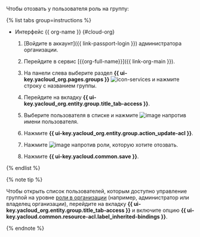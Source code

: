 
Чтобы отозвать у пользователя роль на группу:

{% list tabs group=instructions %}

- Интерфейс {{ org-name }} {#cloud-org}

    1. [Войдите в аккаунт]({{ link-passport-login }}) администратора организации.

    1. Перейдите в сервис [{{org-full-name}}]({{ link-org-main }}).

    1. На панели слева выберите раздел **{{ ui-key.yacloud_org.pages.groups }}** ![icon-services](../../_assets/console-icons/persons.svg) и нажмите строку с названием группы.

    1. Перейдите на вкладку **{{ ui-key.yacloud_org.entity.group.title_tab-access }}**.

    1. Выберите пользователя в списке и нажмите ![image](../../_assets/console-icons/ellipsis.svg) напротив имени пользователя.

    1. Нажмите **{{ ui-key.yacloud_org.entity.group.action_update-acl }}**.

    1. Нажмите ![image](../../_assets/console-icons/xmark.svg) напротив роли, которую хотите отозвать.

    1. Нажмите **{{ ui-key.yacloud.common.save }}**.

{% endlist %}

{% note tip %}

Чтобы открыть список пользователей, которым доступно управление группой на уровне [роли в организации](../../organization/security/index.md) (например, администратор или владелец организации), перейдите на вкладку **{{ ui-key.yacloud_org.entity.group.title_tab-access }}** и включите опцию **{{ ui-key.yacloud.common.resource-acl.label_inherited-bindings }}**.

{% endnote %}

